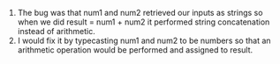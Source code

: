 1. The bug was that num1 and num2 retrieved our inputs as strings so when we did result = num1 + num2 it performed string concatenation instead of arithmetic.
2. I would fix it by typecasting num1 and num2 to be numbers so that an arithmetic operation would be performed and assigned to result.